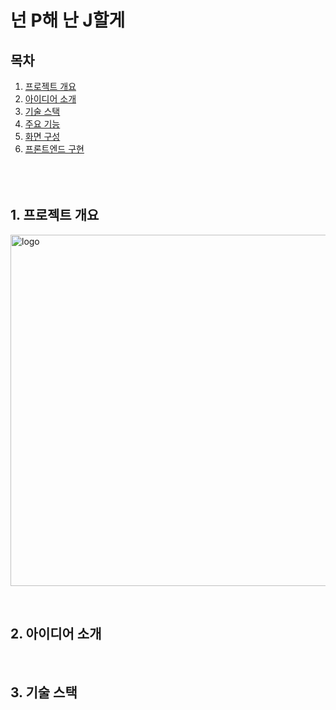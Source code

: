 # 넌 P해 난 J할게

## 목차
1. [프로젝트 개요](#프로젝트개요)<br/>
2. [아이디어 소개](#아이디어소개)<br/>
3. [기술 스택](#기술스택)<br/>
4. [주요 기능](#4.-주요-기능)<br/>
5. [화면 구성](#5.-화면-구성)<br/>
6. [프론트엔드 구현](#6.-프론트엔드-구현)<br/>
<br/><br/>
<a name='프로젝트개요' /><br/>
## 1. 프로젝트 개요
<img width="562" alt="logo" src="https://github.com/sjhong98/uPmJ/assets/90092013/64915d0e-18fd-4da8-a000-28be5c2776c1">



<a name='아이디어소개' /><br/>
## 2. 아이디어 소개



<a name='기술스택' /><br/>
## 3. 기술 스택

